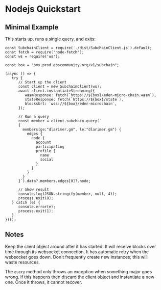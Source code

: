 # Nodejs Quickstart

## Minimal Example

This starts up, runs a single query, and exits:

```
const SubchainClient = require('./dist/SubchainClient.js').default;
const fetch = require('node-fetch');
const ws = require('ws');

const box = "box.prod.eoscommunity.org/v1/subchain";

(async () => {
   try {
      // Start up the client
      const client = new SubchainClient(ws);
      await client.instantiateStreaming({
         wasmResponse: fetch(`https://${box}/eden-micro-chain.wasm`),
         stateResponse: fetch(`https://${box}/state`),
         blocksUrl: `wss://${box}/eden-microchain`,
      });

      // Run a query
      const member = client.subchain.query(`
      {
        members(ge:"dlarimer.gm", le:"dlarimer.gm") {
          edges {
            node {
              account
              participating
              profile {
                name
                social
              }
            }
          }
        }
      }`).data?.members.edges[0]?.node;

      // Show result
      console.log(JSON.stringify(member, null, 4));
      process.exit(0);
   } catch (e) {
      console.error(e);
      process.exit(1);
   }
})();
```
## Notes

Keep the client object around after it has started. It will receive blocks over time through its websocket connection. It has automatic retry when the websocket goes down. Don't frequently create new instances; this will waste resources.

The `query` method only throws an exception when something major goes wrong. If this happens then discard the client object and instantiate a new one. Once it throws, it cannot recover.
